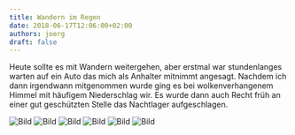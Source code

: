 ```yaml
---
title: Wandern im Regen
date: 2018-06-17T12:06:00+02:00
authors: joerg
draft: false
---
```


Heute sollte es mit Wandern weitergehen, aber erstmal war stundenlanges warten auf ein Auto das mich als Anhalter mitnimmt angesagt.
Nachdem ich dann irgendwann mitgenommen wurde ging es bei wolkenverhangenem Himmel mit häufigem Niederschlag wir. Es wurde dann auch Recht früh an einer gut geschützten Stelle das Nachtlager aufgeschlagen.
 

![Bild](/images/OI000507.jpg	"Bild")
![Bild](/images/OI000508.jpg	"Bild")
![Bild](/images/OI000509.jpg	"Bild")
![Bild](/images/OI000510.jpg	"Bild")
![Bild](/images/OI000511.jpg	"Bild")
![Bild](/images/OI000512.jpg	"Bild")





